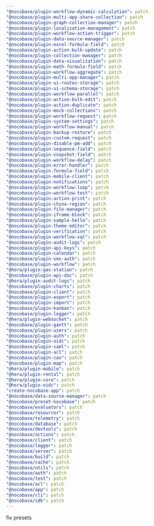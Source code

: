 ```yaml
---
"@nocobase/plugin-workflow-dynamic-calculation": patch
"@nocobase/plugin-multi-app-share-collection": patch
"@nocobase/plugin-graph-collection-manager": patch
"@nocobase/plugin-localization-management": patch
"@nocobase/plugin-workflow-action-trigger": patch
"@nocobase/plugin-data-source-manager": patch
"@nocobase/plugin-excel-formula-field": patch
"@nocobase/plugin-action-bulk-update": patch
"@nocobase/plugin-collection-manager": patch
"@nocobase/plugin-data-visualization": patch
"@nocobase/plugin-math-formula-field": patch
"@nocobase/plugin-workflow-aggregate": patch
"@nocobase/plugin-multi-app-manager": patch
"@nocobase/plugin-ui-routes-storage": patch
"@nocobase/plugin-ui-schema-storage": patch
"@nocobase/plugin-workflow-parallel": patch
"@nocobase/plugin-action-bulk-edit": patch
"@nocobase/plugin-action-duplicate": patch
"@nocobase/plugin-mock-collections": patch
"@nocobase/plugin-workflow-request": patch
"@nocobase/plugin-system-settings": patch
"@nocobase/plugin-workflow-manual": patch
"@nocobase/plugin-backup-restore": patch
"@nocobase/plugin-custom-request": patch
"@nocobase/plugin-disable-pm-add": patch
"@nocobase/plugin-sequence-field": patch
"@nocobase/plugin-snapshot-field": patch
"@nocobase/plugin-workflow-delay": patch
"@nocobase/plugin-error-handler": patch
"@nocobase/plugin-formula-field": patch
"@nocobase/plugin-mobile-client": patch
"@nocobase/plugin-notifications": patch
"@nocobase/plugin-workflow-loop": patch
"@nocobase/plugin-workflow-test": patch
"@nocobase/plugin-action-print": patch
"@nocobase/plugin-china-region": patch
"@nocobase/plugin-file-manager": patch
"@nocobase/plugin-iframe-block": patch
"@nocobase/plugin-sample-hello": patch
"@nocobase/plugin-theme-editor": patch
"@nocobase/plugin-verification": patch
"@nocobase/plugin-workflow-sql": patch
"@nocobase/plugin-audit-logs": patch
"@nocobase/plugin-api-keys": patch
"@nocobase/plugin-calendar": patch
"@nocobase/plugin-sms-auth": patch
"@nocobase/plugin-workflow": patch
"@hera/plugin-gas-station": patch
"@nocobase/plugin-api-doc": patch
"@hera/plugin-audit-logs": patch
"@nocobase/plugin-charts": patch
"@nocobase/plugin-client": patch
"@nocobase/plugin-export": patch
"@nocobase/plugin-import": patch
"@nocobase/plugin-kanban": patch
"@nocobase/plugin-logger": patch
"@hera/plugin-websocket": patch
"@nocobase/plugin-gantt": patch
"@nocobase/plugin-users": patch
"@nocobase/plugin-auth": patch
"@nocobase/plugin-oidc": patch
"@nocobase/plugin-saml": patch
"@nocobase/plugin-acl": patch
"@nocobase/plugin-cas": patch
"@nocobase/plugin-map": patch
"@hera/plugin-mobile": patch
"@hera/plugin-rental": patch
"@hera/plugin-core": patch
"@hera/plugin-oidc": patch
"create-nocobase-app": patch
"@nocobase/data-source-manager": patch
"@nocobase/preset-nocobase": patch
"@nocobase/evaluators": patch
"@nocobase/resourcer": patch
"@nocobase/telemetry": patch
"@nocobase/database": patch
"@nocobase/devtools": patch
"@nocobase/actions": patch
"@nocobase/client": patch
"@nocobase/logger": patch
"@nocobase/server": patch
"@nocobase/build": patch
"@nocobase/cache": patch
"@nocobase/utils": patch
"@nocobase/auth": patch
"@nocobase/test": patch
"@nocobase/acl": patch
"@nocobase/app": patch
"@nocobase/cli": patch
"@nocobase/sdk": patch
---
```


fix presets
